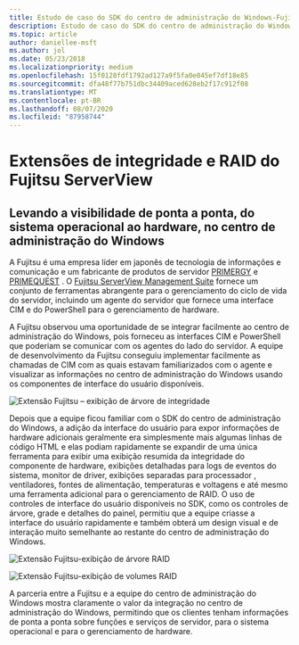 ```yaml
---
title: Estudo de caso do SDK do centro de administração do Windows-Fujitsu
description: Estudo de caso do SDK do centro de administração do Windows-Fujitsu
ms.topic: article
author: daniellee-msft
ms.author: jol
ms.date: 05/23/2018
ms.localizationpriority: medium
ms.openlocfilehash: 15f0120fdf1792ad127a9f5fa0e045ef7df18e85
ms.sourcegitcommit: dfa48f77b751dbc34409aced628eb2f17c912f08
ms.translationtype: MT
ms.contentlocale: pt-BR
ms.lasthandoff: 08/07/2020
ms.locfileid: "87958744"
---
```

# <a name="fujitsu-serverview-health-and-raid-extensions"></a>Extensões de integridade e RAID do Fujitsu ServerView

## <a name="bringing-end-to-end-visibility-from-operating-system-to-hardware-into-windows-admin-center"></a>Levando a visibilidade de ponta a ponta, do sistema operacional ao hardware, no centro de administração do Windows

A Fujitsu é uma empresa líder em japonês de tecnologia de informações e comunicação e um fabricante de produtos de servidor [PRIMERGY](http://www.fujitsu.com/fts/products/computing/servers/primergy/) e [PRIMEQUEST](http://www.fujitsu.com/fts/products/computing/servers/mission-critical/) . O [Fujitsu ServerView Management Suite](http://www.fujitsu.com/fts/products/computing/servers/primergy/management/) fornece um conjunto de ferramentas abrangente para o gerenciamento do ciclo de vida do servidor, incluindo um agente do servidor que fornece uma interface CIM e do PowerShell para o gerenciamento de hardware.

A Fujitsu observou uma oportunidade de se integrar facilmente ao centro de administração do Windows, pois forneceu as interfaces CIM e PowerShell que poderiam se comunicar com os agentes do lado do servidor. A equipe de desenvolvimento da Fujitsu conseguiu implementar facilmente as chamadas de CIM com as quais estavam familiarizados com o agente e visualizar as informações no centro de administração do Windows usando os componentes de interface do usuário disponíveis.

![Extensão Fujitsu – exibição de árvore de integridade](../../media/extend-case-study-fujitsu/health-tree.png)

Depois que a equipe ficou familiar com o SDK do centro de administração do Windows, a adição da interface do usuário para expor informações de hardware adicionais geralmente era simplesmente mais algumas linhas de código HTML e elas podiam rapidamente se expandir de uma única ferramenta para exibir uma exibição resumida da integridade do componente de hardware, exibições detalhadas para logs de eventos do sistema, monitor de driver, exibições separadas para processador , ventiladores, fontes de alimentação, temperaturas e voltagens e até mesmo uma ferramenta adicional para o gerenciamento de RAID. O uso de controles de interface do usuário disponíveis no SDK, como os controles de árvore, grade e detalhes do painel, permitiu que a equipe criasse a interface do usuário rapidamente e também obterá um design visual e de interação muito semelhante ao restante do centro de administração do Windows.

![Extensão Fujitsu-exibição de árvore RAID](../../media/extend-case-study-fujitsu/raid-tree.png)

![Extensão Fujitsu-exibição de volumes RAID](../../media/extend-case-study-fujitsu/raid-volumes.png)

A parceria entre a Fujitsu e a equipe do centro de administração do Windows mostra claramente o valor da integração no centro de administração do Windows, permitindo que os clientes tenham informações de ponta a ponta sobre funções e serviços de servidor, para o sistema operacional e para o gerenciamento de hardware.